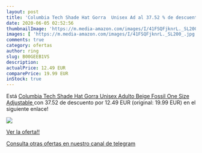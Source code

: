```yaml
---
layout: post
title: 'Columbia Tech Shade Hat Gorra  Unisex Ad al 37.52 % de descuento'
date: 2020-06-05 02:52:56
thumbnailImage: 'https://m.media-amazon.com/images/I/41FSQFjknrL._SL200_.jpg'
images: [ 'https://m.media-amazon.com/images/I/41FSQFjknrL._SL200_.jpg' ]
comments: true
category: ofertas
author: ring
slug: B00GEEB1VS
description:
actualPrice: 12.49 EUR
comparePrice: 19.99 EUR
inStock: true
---
```


Está [Columbia Tech Shade Hat Gorra  Unisex Adulto  Beige  Fossil   One Size  Adjustable ](https://www.amazon.com/dp/B00GEEB1VS/?tag=redken08-20) con 37.52 de descuento por 12.49 EUR (original: 19.99 EUR) en el siguiente enlace!

[![](https://m.media-amazon.com/images/I/41FSQFjknrL._SL200_.jpg)](https://www.amazon.com/dp/B00GEEB1VS/?tag=redken08-20)

[Ver la oferta!!](https://www.amazon.com/dp/B00GEEB1VS/?tag=redken08-20)

[Consulta otras ofertas en nuestro canal de telegram](https://t.me/s/ofertas25)
